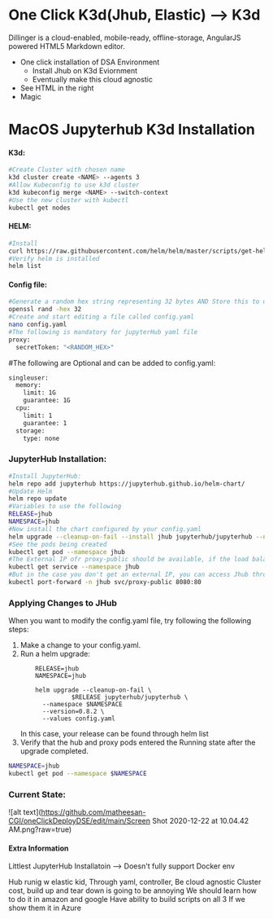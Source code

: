 # One Click K3d(Jhub, Elastic) --> K3d

Dillinger is a cloud-enabled, mobile-ready, offline-storage, AngularJS powered HTML5 Markdown editor.

  - One click installation of DSA Environment
    - Install Jhub on K3d Eviornment
    - Eventually make this cloud agnostic
  - See HTML in the right
  - Magic

# MacOS Jupyterhub K3d Installation

#### K3d:
```sh
#Create Cluster with chosen name
k3d cluster create <NAME> --agents 3
#Allow Kubeconfig to use k3d cluster
k3d kubeconfig merge <NAME> --switch-context
#Use the new cluster with kubectl
kubectl get nodes
```
#### HELM:
```sh
#Install
curl https://raw.githubusercontent.com/helm/helm/master/scripts/get-helm-3 | bash
#Verify helm is installed
helm list
```
#### Config file:
```sh
#Generate a random hex string representing 32 bytes AND Store this to use as a security token
openssl rand -hex 32
#Create and start editing a file called config.yaml
nano config.yaml
#The following is mandatory for jupyterHub yaml file
proxy:
  secretToken: "<RANDOM_HEX>"
```
#The following are Optional and can be added to config.yaml:
```sh
singleuser:
  memory:
    limit: 1G
    guarantee: 1G
  cpu:
    limit: 1
    guarantee: 1
  storage:
    type: none
```
### JupyterHub Installation:
```sh
#Install JupyterHub:
helm repo add jupyterhub https://jupyterhub.github.io/helm-chart/
#Update Helm
helm repo update
#Variables to use the following
RELEASE=jhub
NAMESPACE=jhub
#Now install the chart configured by your config.yaml
helm upgrade --cleanup-on-fail --install jhub jupyterhub/jupyterhub --namespace jhub --create-namespace --version=0.9.0 --values config.yaml
#See the pods being created
kubectl get pod --namespace jhub
#The External IP ofr proxy-public should be available, if the load balancer is configured correctly(This has yet to be tested)
kubectl get service --namespace jhub
#But in the case you don't get an external IP, you can access Jhub through the following command, and going to localhost:8080
kubectl port-forward -n jhub svc/proxy-public 8080:80
```

### Applying Changes to JHub
When you want to modify the config.yaml file, try following the following steps:
1. Make a change to your config.yaml.
2. Run a helm upgrade:
    ```
        RELEASE=jhub
        NAMESPACE=jhub
    
        helm upgrade --cleanup-on-fail \
                  $RELEASE jupyterhub/jupyterhub \
          --namespace $NAMESPACE
          --version=0.8.2 \
          --values config.yaml
    ```
    In this case, your release can be found through helm list
3. Verify that the hub and proxy pods entered the Running state after the upgrade completed.
```sh
NAMESPACE=jhub
kubectl get pod --namespace $NAMESPACE
```

### Current State: 
![alt text](https://github.com/matheesan-CGI/oneClickDeployDSE/edit/main/Screen Shot 2020-12-22 at 10.04.42 AM.png?raw=true)


#### Extra Information

Littlest JupyterHub Installatoin  --> Doesn't fully support Docker env

Hub runig w elastic kid,
Through yaml, controller, 
Be cloud agnostic
Cluster cost, build up and tear down is going to be annoying
We should learn how to do it in amazon and google
Have ability to build scripts on all 3
If we show them it in Azure
